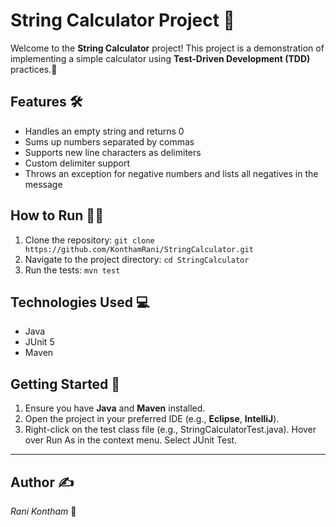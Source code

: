 # String Calculator Project 🎉

Welcome to the **String Calculator** project! This project is a demonstration of implementing a simple calculator using **Test-Driven Development (TDD)** practices.🚀

## Features 🛠️
- Handles an empty string and returns 0
- Sums up numbers separated by commas
- Supports new line characters as delimiters
- Custom delimiter support
- Throws an exception for negative numbers and lists all negatives in the message

## How to Run 🏃‍♂️
1. Clone the repository: `git clone https://github.com/KonthamRani/StringCalculator.git`
2. Navigate to the project directory: `cd StringCalculator`
3. Run the tests: `mvn test`

## Technologies Used 💻
- Java
- JUnit 5
- Maven

## Getting Started 🚀
1. Ensure you have **Java** and **Maven** installed.
2. Open the project in your preferred IDE (e.g., **Eclipse**, **IntelliJ**).
3. Right-click on the test class file (e.g., StringCalculatorTest.java).
   Hover over Run As in the context menu.
   Select JUnit Test.

---

## Author ✍️
*Rani Kontham* 🎨

